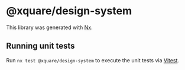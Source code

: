 # @xquare/design-system

This library was generated with [Nx](https://nx.dev).

## Running unit tests

Run `nx test @xquare/design-system` to execute the unit tests via [Vitest](https://vitest.dev/).

